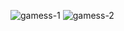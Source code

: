 ![gamess-1](https://user-images.githubusercontent.com/106480910/235473594-c5f34eea-adc6-499f-90a3-f3b44ce6e3c5.png)
![gamess-2](https://user-images.githubusercontent.com/106480910/235473658-338be366-44fb-4be3-8367-e42cb5e50904.png)
